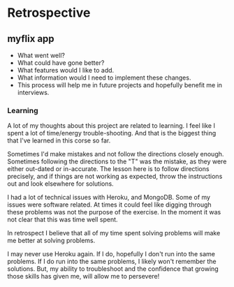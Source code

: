 # Retrospective
## myflix app
- What went well? 
- What could have gone better? 
- What features would I like to add. 
- What information would I need to implement these changes.
- This process will help me in future projects and hopefully benefit me in interviews.

### Learning
A lot of my thoughts about this project are related to learning.
I feel like I spent a lot of time/energy trouble-shooting. And that is the biggest thing that I've learned in this corse so far.
<p>
Sometimes I'd make mistakes and not follow the directions closely enough. Sometimes following the directions to the "T" was the mistake, as they were either out-dated or in-accurate. The lesson here is to follow directions precisely, and if things are not working as expected, throw the instructions out and look elsewhere for solutions.
<p>
I had a lot of technical issues with Heroku, and MongoDB. Some of my issues were software related. At times it could feel like digging through these problems was not the purpose of the exercise. In the moment it was not clear that this was time well spent.
<p>
In retrospect I believe that all of my time spent solving problems will make me better at solving problems.
<p>
 I may never use Heroku again. If I do, hopefully I don't run into the same problems. If I do run into the same problems, I likely won't remember the solutions. But, my ability to troubleshoot and the confidence that growing those skills has given me, will allow me to persevere!